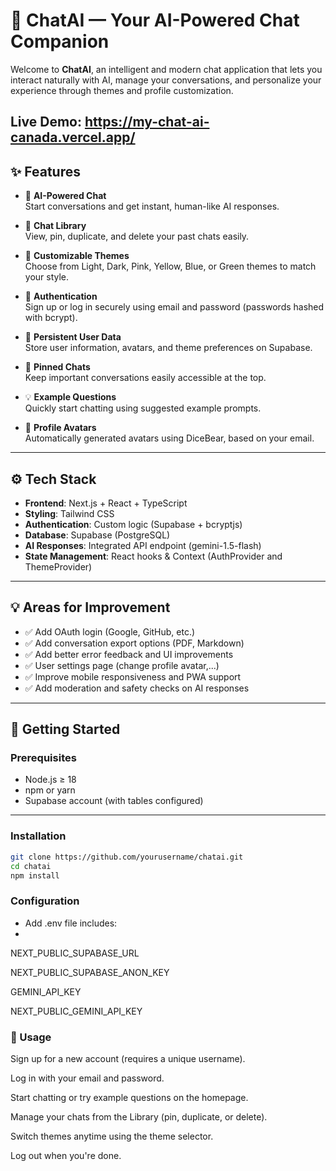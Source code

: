# 🚀 **ChatAI — Your AI-Powered Chat Companion**

Welcome to **ChatAI**, an intelligent and modern chat application that lets you interact naturally with AI, manage your conversations, and personalize your experience through themes and profile customization.

Live Demo: https://my-chat-ai-canada.vercel.app/
---

## ✨ **Features**

- 💬 **AI-Powered Chat**  
  Start conversations and get instant, human-like AI responses.

- 📁 **Chat Library**  
  View, pin, duplicate, and delete your past chats easily.

- 🎨 **Customizable Themes**  
  Choose from Light, Dark, Pink, Yellow, Blue, or Green themes to match your style.

- 🔐 **Authentication**  
  Sign up or log in securely using email and password (passwords hashed with bcrypt).

- 📄 **Persistent User Data**  
  Store user information, avatars, and theme preferences on Supabase.

- 📌 **Pinned Chats**  
  Keep important conversations easily accessible at the top.

- 💡 **Example Questions**  
  Quickly start chatting using suggested example prompts.

- 🌟 **Profile Avatars**  
  Automatically generated avatars using DiceBear, based on your email.

---

## ⚙️ **Tech Stack**

- **Frontend**: Next.js + React + TypeScript
- **Styling**: Tailwind CSS
- **Authentication**: Custom logic (Supabase + bcryptjs)
- **Database**: Supabase (PostgreSQL)
- **AI Responses**: Integrated API endpoint (gemini-1.5-flash)
- **State Management**: React hooks & Context (AuthProvider and ThemeProvider)

---

## 💡 **Areas for Improvement**

- ✅ Add OAuth login (Google, GitHub, etc.)
- ✅ Add conversation export options (PDF, Markdown)
- ✅ Add better error feedback and UI improvements
- ✅ User settings page (change profile avatar,...)
- ✅ Improve mobile responsiveness and PWA support
- ✅ Add moderation and safety checks on AI responses

---

## 🚀 **Getting Started**

### Prerequisites

- Node.js ≥ 18
- npm or yarn
- Supabase account (with tables configured)

---

### Installation

```bash
git clone https://github.com/yourusername/chatai.git
cd chatai
npm install
```
### Configuration

- Add .env file includes:
- 
NEXT_PUBLIC_SUPABASE_URL

NEXT_PUBLIC_SUPABASE_ANON_KEY

GEMINI_API_KEY

NEXT_PUBLIC_GEMINI_API_KEY

### 💬 Usage
Sign up for a new account (requires a unique username).

Log in with your email and password.

Start chatting or try example questions on the homepage.

Manage your chats from the Library (pin, duplicate, or delete).

Switch themes anytime using the theme selector.

Log out when you're done.
